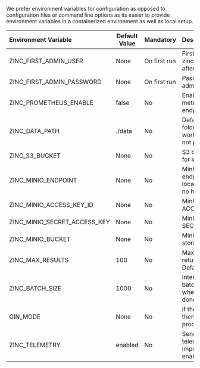 
We prefer environment variables for configuration as opposed to configuration files or command line options as its easier to provide environment variables in a containerized environment as well as local setup.


| Environment Variable          | Default Value | Mandatory     | Description                                                               |
| :---------------------------- | ------------- |-------------- | :------------------------------------------------------------------------ |
| ZINC_FIRST_ADMIN_USER         | None          | On first run  | First admin user of zinc. Not required after first run of zinc.           |
| ZINC_FIRST_ADMIN_PASSWORD     | None          | On first run  | Password for first admin user                                             |
| ZINC_PROMETHEUS_ENABLE        | false         | No            | Enables prometheus metrics on /metrics endpoint                           |
| ZINC_DATA_PATH                | ./data        | No            | Defaults to "data" folder in current working directory if not provided.   |
| ZINC_S3_BUCKET                | None          | No            | S3 bucket to be used for index storage                                    |
| ZINC_MINIO_ENDPOINT           | None          | No            | MinIO server endpoint. e.g localhost:9000 . See no http                   |
| ZINC_MINIO_ACCESS_KEY_ID      | None          | No            | MinIO ACCESS_KEY_ID                                                       |
| ZINC_MINIO_SECRET_ACCESS_KEY  | None          | No            | MinIO SECRET_ACCESS_KEY                                                   |
| ZINC_MINIO_BUCKET             | None          | No            | MinIO bucket for index storage                                            |
| ZINC_MAX_RESULTS              | 100           | No            | Maximum results to be returned from server. Defaults to 1000              |
| ZINC_BATCH_SIZE               | 1000          | No            | Internal batch size for batching records when bulk indexing is done.      |
| GIN_MODE                      | None          | No            | if the value is release then gin will run in production mode.             |
| ZINC_TELEMETRY                | enabled       | No            | Send anonymous telemetry info for improving Zinc. enabled or disabled     |




